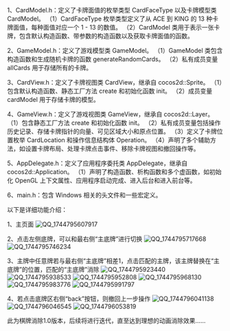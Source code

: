 1、CardModel.h：定义了卡牌面值的枚举类型 CardFaceType 以及卡牌模型类 CardModel。
（1）CardFaceType 枚举类型定义了从 ACE 到 KING 的 13 种卡牌面值，每种面值对应一个 1 - 13 的数值。
（2）CardModel 类用于表示一张卡牌，包含默认构造函数、带参数的构造函数以及获取卡牌面值的函数。

2、GameModel.h：定义了游戏模型类 GameModel。
（1）GameModel 类包含构造函数和生成随机卡牌的函数 generateRandomCards。
（2）私有成员变量 allCards 用于存储所有的卡牌。

3、CardView.h：定义了卡牌视图类 CardView，继承自 cocos2d::Sprite。
（1）包含默认构造函数、静态工厂方法 create 和初始化函数 init。
（2）成员变量 cardModel 用于存储卡牌的模型。

4、GameView.h：定义了游戏视图类 GameView，继承自 cocos2d::Layer。
（1）包含静态工厂方法 create 和初始化函数 init。
（2）私有成员变量包括操作历史记录、存储卡牌指针的向量、可见区域大小和原点位置。
（3）定义了卡牌位置枚举 CardLocation 和操作信息结构体 Operation。
（4）声明了多个辅助方法，如设置卡牌布局、处理卡牌点击事件、移除卡牌视图和撤回操作等。

5、AppDelegate.h：定义了应用程序委托类 AppDelegate，继承自 cocos2d::Application。
（1）声明了构造函数、析构函数和多个虚函数，如初始化 OpenGL 上下文属性、应用程序启动完成、进入后台和进入前台等。

6、main.h：包含 Windows 相关的头文件和一些宏定义。

以下是详细功能介绍：

1、主页面
![QQ_1744795607917](https://github.com/user-attachments/assets/06130151-6f22-4686-be74-2d634471ca03)

2、点击左侧底牌，可以和最右侧“主底牌”进行切换
![QQ_1744795717668](https://github.com/user-attachments/assets/af40e74f-5a08-409d-a575-2dcbf7974430)
![QQ_1744795746234](https://github.com/user-attachments/assets/426fe7b0-fe15-460e-8ccf-4efc34032370)

3、主牌中任意牌若与最右侧“主底牌”相差1，点击匹配的主牌，该主牌替换在“主底牌”的位置，匹配的“主底牌”消除
![QQ_1744795923440](https://github.com/user-attachments/assets/1566ff6d-5a9a-4eca-bcc7-61d4356fa85f)
![QQ_1744795938533](https://github.com/user-attachments/assets/9e2ff865-781b-45e6-b8bf-c2716084998d)
![QQ_1744795952808](https://github.com/user-attachments/assets/caf1a9a0-facb-444a-b9b3-1905b312a57b)
![QQ_1744795968130](https://github.com/user-attachments/assets/70eeca43-b9ad-4dea-ba6e-226c7857669a)
![QQ_1744795983776](https://github.com/user-attachments/assets/a524d26c-fdba-42fe-97b0-71eab07e3310)
![QQ_1744795991797](https://github.com/user-attachments/assets/9c1fd731-f2a7-41a5-b3b1-66154605cb84)

4、若点击底牌区右侧“back”按钮，则撤回上一步操作
![QQ_1744796041138](https://github.com/user-attachments/assets/d906eb55-cfd7-4f50-9236-87d107e8653e)
![QQ_1744796046545](https://github.com/user-attachments/assets/e4bcb4ff-b896-4ec2-b426-885c070610e3)
![QQ_1744796053819](https://github.com/user-attachments/assets/9aaaf790-2799-4f32-bef3-b0f633cd08e1)

此为棋牌消除1.0版本，后续将进行迭代，直至达到理想的动画消除效果......
